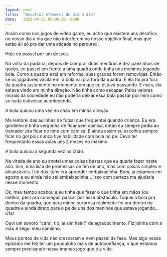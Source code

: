```yaml
---
layout: post
title:  "Desafios efêmeros do dia a dia"
date:   2022-04-25 00:06:03 -0300
---
```

Assim como nos jogos de vídeo game, eu acho que existem uns desafios no nosso dia a dia que não interferem no nosso objetivo final, mas que estão ali só pra dar uma atiçada no percurso.

Hoje eu passei por um desses.

Na volta da padaria, depois de comprar duas mentiras e dez pãezinhos de queijo, eu passei em frente a uma quadra onde tinha uns meninos jogando bola. Como a quadra está em reforma, suas grades foram removidas. Então se os jogadores vacilarem, a bola vai pra fora da quadra. E ela foi pra fora da quadra justamente no momento em que eu estava passando.
E mais, ela estava vindo em minha direção. Não tinha como escapar. Pelos valores morais da sociedade eu não poderia deixar essa bola passar por mim como se nada estivesse acontecendo.

A bola quicou uma vez no chão em minha direção.

Me lembrei das aulinhas de futsal que frequentei quando criança. Eu era gordinho e tinha vergonha de ficar sem camisa, então eu sempre pedia ao treinador pra ficar no time com camisa. E ainda assim eu escolhia sempre ficar no gol pois nunca tive habilidade com bola no pé. Devo ter frequentado essas aulas uns 2 meses no máximo.

A bola quicou a segunda vez no chão.

Na virada de ano eu anotei umas coisas bestas que eu queria fazer neste ano. Sim, uma lista de promessas de fim de ano, mas com coisas simples e alcançáveis. Um dos itens era aprender embaixadinha. Bom, já estamos em agosto e eu ainda não sei embaixadinha... Isso com certeza me ajudaria nesse momento.

Ok, meu tempo acabou e eu tinha que fazer o que tinha em mãos (ou melhor, pés) pra conseguir passar por esse obstáculo. Toquei a bola pra dentro da quadra, que para minha surpresa realmente foi pra dentro da quadra e ainda direto para o pé de uns dos meninos que estava jogando... Ufa!

Ouvi um sonoro "carai, tio, aí sim hein!" de agradecimento. Fiz joinha com a mão e segui meu caminho.

Meus pontos de vida não cresceram e nem passei de fase. Mas algo nesse episódio me fez ter um pouquinho mais de autoconfiança, o que estamos sempre precisando nesse imenso jogo que é a vida.